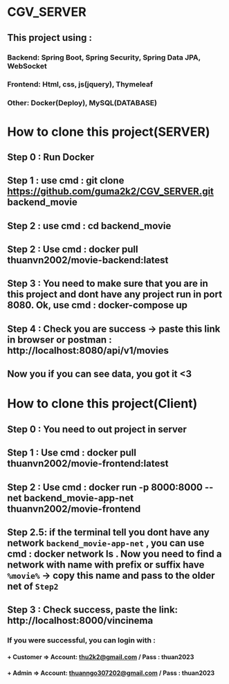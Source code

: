 # CGV_SERVER
## This project using : 
### Backend: Spring Boot, Spring Security, Spring Data JPA, WebSocket 
### Frontend: Html, css, js(jquery), Thymeleaf
### Other: Docker(Deploy), MySQL(DATABASE)

# How to clone this project(SERVER) 
## Step 0 : Run Docker
## Step 1 : use cmd : git clone https://github.com/guma2k2/CGV_SERVER.git backend_movie
## Step 2 : use cmd : cd backend_movie
## Step 2 : Use cmd : docker pull thuanvn2002/movie-backend:latest
## Step 3 : You need to make sure that you are in this project and dont have any project run in port 8080. Ok, use cmd : docker-compose up 
## Step 4 : Check you are success -> paste this link in browser or postman : http://localhost:8080/api/v1/movies 
## Now you if you can see data, you got it <3

# How to clone this project(Client)
## Step 0 : You need to out project in server 
## Step 1 : Use cmd : docker pull thuanvn2002/movie-frontend:latest
## Step 2 : Use cmd : docker run -p 8000:8000 --net backend_movie-app-net thuanvn2002/movie-frontend
## Step 2.5: if the terminal tell you dont have any network `backend_movie-app-net` , you can use cmd : docker network ls . Now you need to find a network with name with prefix or suffix have `%movie%` -> copy this name and pass to the older net of `Step2`
## Step 3 : Check success, paste the link: http://localhost:8000/vincinema 
### If you were successful, you can login with :
#### + Customer => Account: thu2k2@gmail.com / Pass : thuan2023
#### + Admin => Account: thuanngo307202@gmail.com / Pass : thuan2023


